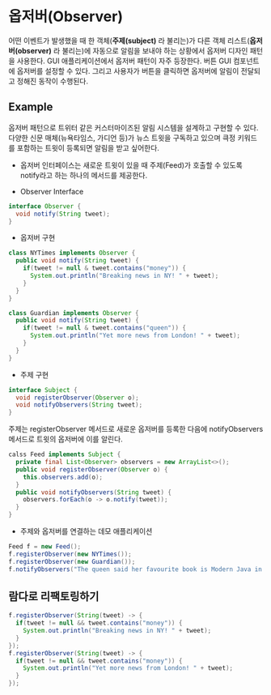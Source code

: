 # 옵저버(Observer)

어떤 이벤트가 발생했을 때 한 객체(__주제(subject)__ 라 불리는)가 다른 객체 리스트(__옵저버(observer)__ 라 불리는)에 자동으로 알림을 보내야 하는 상황에서 옵저버 디자인 패턴을 사용한다. GUI 애플리케이션에서 옵저버 패턴이 자주 등장한다. 버튼 GUI 컴포넌트에 옵저버를 설정할 수 있다. 
그리고 사용자가 버튼을 클릭하면 옵저버에 알림이 전달되고 정해진 동작이 수행된다.

## Example

옵저버 패턴으로 트위터 같은 커스터마이즈된 알림 시스템을 설계하고 구현할 수 있다. 다양한 신문 매체(뉴욕타임스, 가디언 등)가 뉴스 트윗을
구독하고 있으며 큭정 키워드를 포함하는 트윗이 등록되면 알림을 받고 싶어한다.

- 옵저버 인터페이스는 새로운 트윗이 있을 때 주제(Feed)가 호출할 수 있도록 notify라고 하는 하나의 메서드를 제공한다.

- Observer Interface

```java
interface Observer {
  void notify(String tweet);
}
```

- 옵저버 구현

```java
class NYTimes implements Observer {
  public void notify(String tweet) {
    if(tweet != null & tweet.contains("money")) {
      System.out.println("Breaking news in NY! " + tweet);
    }
  }
}

class Guardian implements Observer {
  public void notify(String tweet) {
    if(tweet != null & tweet.contains("queen")) {
      System.out.println("Yet more news from London! " + tweet);
    }
  }
}
```

- 주제 구현

```java
interface Subject {
  void registerObserver(Observer o);
  void notifyObservers(String tweet);
}
```

주제는 registerObserver 메서드로 새로운 옵저버를 등록한 다음에 notifyObservers 메서드로 트윗의 옵저버에 이를 알린다.

```java
calss Feed implements Subject {
  private final List<Observer> observers = new ArrayList<>();
  public void registerObserver(Observer o) {
    this.observers.add(o);
  }
  public void notifyObservers(String tweet) {
    observers.forEach(o -> o.notify(tweet));
  }
}
```

- 주제와 옵저버를 연결하는 데모 애플리케이션

```java
Feed f = new Feed();
f.registerObserver(new NYTimes());
f.registerObserver(new Guardian());
f.notifyObservers("The queen said her favourite book is Modern Java in Action!");
```

## 람다로 리팩토링하기 


```java
f.registerObserver(String(tweet) -> {
  if(tweet != null && tweet.contains("money")) {
    System.out.println("Breaking news in NY! " + tweet);
  }
});
f.registerObserver(String(tweet) -> {
  if(tweet != null && tweet.contains("money")) {
    System.out.println("Yet more news from London! " + tweet);
  }
});
```
